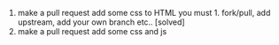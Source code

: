 1. make a pull request add some css to HTML you must 1. fork/pull, add upstream, add your own branch etc.. [solved]
2. make a pull request add some css and js

